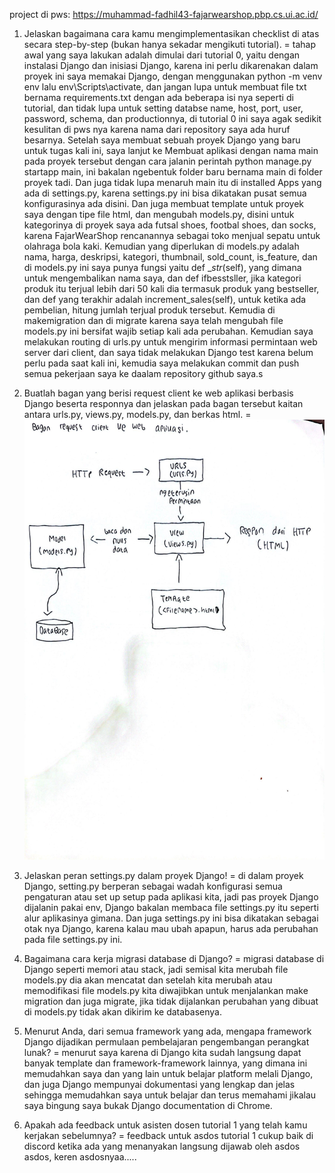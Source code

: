 project di pws: https://muhammad-fadhil43-fajarwearshop.pbp.cs.ui.ac.id/

1. Jelaskan bagaimana cara kamu mengimplementasikan checklist di atas secara step-by-step (bukan hanya sekadar mengikuti tutorial).
= tahap awal yang saya lakukan adalah dimulai dari tutorial 0, yaitu dengan instalasi Django dan inisiasi Django, karena ini perlu dikarenakan dalam proyek ini saya memakai Django, dengan menggunakan python -m venv env lalu env\Scripts\activate, dan jangan lupa untuk membuat file txt bernama requirements.txt dengan ada beberapa isi nya seperti di tutorial, dan tidak lupa untuk setting databse name, host, port, user, password, schema, dan productionnya, di tutorial 0 ini saya agak sedikit kesulitan di pws nya karena nama dari repository saya ada huruf besarnya. Setelah saya membuat sebuah proyek Django yang baru untuk tugas kali ini, saya lanjut ke Membuat aplikasi dengan nama main pada proyek tersebut dengan cara jalanin perintah python manage.py startapp main, ini bakalan ngebentuk folder baru bernama main di folder proyek tadi. Dan juga tidak lupa menaruh main itu di installed Apps yang ada di settings.py, karena settings.py ini bisa dikatakan pusat semua konfigurasinya ada disini. Dan juga membuat template untuk proyek saya dengan tipe file html, dan mengubah models.py, disini untuk kategorinya di proyek saya ada futsal shoes, footbal shoes, dan socks, karena FajarWearShop rencanannya sebagai toko menjual sepatu untuk olahraga bola kaki. Kemudian yang diperlukan di models.py adalah nama, harga, deskripsi, kategori, thumbnail, sold_count, is_feature, dan di models.py ini saya punya fungsi yaitu def __str_(self), yang dimana untuk mengembalikan nama saya, dan def ifbesstsller, jika kategori produk itu terjual lebih dari 50 kali dia termasuk produk yang bestseller, dan def yang terakhir adalah increment_sales(self), untuk ketika ada pembelian, hitung jumlah terjual produk tersebut. Kemudia di makemigration dan di migrate karena saya telah mengubah file models.py ini bersifat wajib setiap kali ada perubahan. Kemudian saya melakukan routing di urls.py untuk mengirim informasi permintaan web server dari client, dan saya tidak melakukan Django test karena belum perlu pada saat kali ini, kemudia saya melakukan commit dan push semua pekerjaan saya ke daalam repository github saya.s

2. Buatlah bagan yang berisi request client ke web aplikasi berbasis Django beserta responnya dan jelaskan pada bagan tersebut kaitan antara urls.py, views.py, models.py, dan berkas html.
= ![jawaban](no2.jpg)

3. Jelaskan peran settings.py dalam proyek Django!
= di dalam proyek Django, setting.py berperan sebagai wadah konfigurasi semua pengaturan atau set up setup pada aplikasi kita, jadi pas proyek Django dijalanin pakai env, Django bakalan membaca file settings.py itu seperti alur aplikasinya gimana. Dan juga settings.py ini bisa dikatakan sebagai otak nya Django, karena kalau mau ubah apapun, harus ada perubahan pada file settings.py ini.

4. Bagaimana cara kerja migrasi database di Django?
= migrasi database di Django seperti memori atau stack, jadi semisal kita merubah file models.py dia akan mencatat dan setelah kita merubah atau memodifikasi file models.py kita diwajibkan untuk menjalankan make migration dan juga migrate, jika tidak dijalankan perubahan yang dibuat di models.py tidak akan dikirim ke databasenya.

5. Menurut Anda, dari semua framework yang ada, mengapa framework Django dijadikan permulaan pembelajaran pengembangan perangkat lunak?
= menurut saya karena di Django kita sudah langsung dapat banyak template dan framework-framework lainnya, yang dimana ini memudahkan saya dan yang lain untuk belajar platform melali Django, dan juga Django mempunyai dokumentasi yang lengkap dan jelas sehingga memudahkan saya untuk belajar dan terus memahami jikalau saya bingung saya bukak Django documentation di Chrome.

6. Apakah ada feedback untuk asisten dosen tutorial 1 yang telah kamu kerjakan sebelumnya?
= feedback untuk asdos tutorial 1 cukup baik di discord ketika ada yang menanyakan langsung dijawab oleh asdos asdos, keren asdosnyaa.....